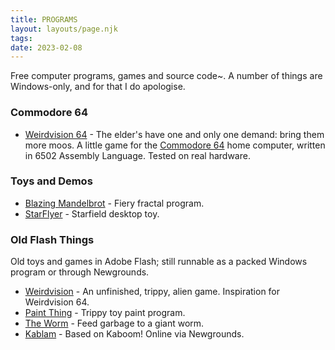```yaml
---
title: PROGRAMS
layout: layouts/page.njk
tags: 
date: 2023-02-08
---
```


Free computer programs, games and source code~. A number of things are Windows-only, and for that I do apologise. 

### Commodore 64

* [Weirdvision 64](https://softwave.itch.io/weirdvision-64) - The elder's have one and only one demand: bring them more moos. A little game for the [Commodore 64](https://en.wikipedia.org/wiki/Commodore_64) home computer, written in 6502 Assembly Language. Tested on real hardware. 

### Toys and Demos

* [Blazing Mandelbrot](https://softwave.itch.io/blazing-mandelbrot) - Fiery fractal program. 
* [StarFlyer](https://softwave.itch.io/starflyer) - Starfield desktop toy.

### Old Flash Things

Old toys and games in Adobe Flash; still runnable as a packed Windows program or through Newgrounds. 

* [Weirdvision](https://softwave.itch.io/weirdvision) - An unfinished, trippy, alien game. Inspiration for Weirdvision 64.
* [Paint Thing](https://softwave.itch.io/paint-thing) - Trippy toy paint program. 
* [The Worm](https://softwave.itch.io/the-worm) - Feed garbage to a giant worm. 
* [Kablam](https://www.newgrounds.com/portal/view/634916) - Based on Kaboom! Online via Newgrounds.


